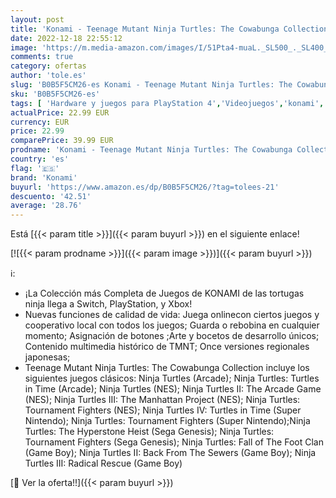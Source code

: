 ```yaml
---
layout: post
title: 'Konami - Teenage Mutant Ninja Turtles: The Cowabunga Collection - PS4'
date: 2022-12-18 22:55:12
image: 'https://m.media-amazon.com/images/I/51Pta4-muaL._SL500_._SL400_.jpg'
comments: true
category: ofertas
author: 'tole.es'
slug: 'B0B5F5CM26-es Konami - Teenage Mutant Ninja Turtles: The Cowabunga...'
sku: 'B0B5F5CM26-es'
tags: [ 'Hardware y juegos para PlayStation 4','Videojuegos','konami','ps4','🇪🇸', ]
actualPrice: 22.99 EUR
currency: EUR
price: 22.99
comparePrice: 39.99 EUR
prodname: 'Konami - Teenage Mutant Ninja Turtles: The Cowabunga Collection - PS4'
country: 'es'
flag: '🇪🇸'
brand: 'Konami'
buyurl: 'https://www.amazon.es/dp/B0B5F5CM26/?tag=tolees-21'
descuento: '42.51'
average: '28.76'
---
```


Está [{{< param title >}}]({{< param buyurl >}}) en el siguiente enlace!

[![{{< param prodname >}}]({{< param image >}})]({{< param buyurl >}})

ℹ️:

- ¡La Colección más Completa de Juegos de KONAMI de las tortugas ninja llega a Switch, PlayStation, y Xbox!
- Nuevas funciones de calidad de vida: Juega onlinecon ciertos juegos y cooperativo local con todos los juegos; Guarda o rebobina en cualquier momento; Asignación de botones ;Arte y bocetos de desarrollo únicos; Contenido multimedia histórico de TMNT; Once versiones regionales japonesas;
- Teenage Mutant Ninja Turtles: The Cowabunga Collection incluye los siguientes juegos clásicos: Ninja Turtles (Arcade); Ninja Turtles: Turtles in Time (Arcade); Ninja Turtles (NES); Ninja Turtles II: The Arcade Game (NES); Ninja Turtles III: The Manhattan Project (NES); Ninja Turtles: Tournament Fighters (NES); Ninja Turtles IV: Turtles in Time (Super Nintendo); Ninja Turtles: Tournament Fighters (Super Nintendo);Ninja Turtles: The Hyperstone Heist (Sega Genesis); Ninja Turtles: Tournament Fighters (Sega Genesis); Ninja Turtles: Fall of The Foot Clan (Game Boy); Ninja Turtles II: Back From The Sewers (Game Boy); Ninja Turtles III: Radical Rescue (Game Boy)

[🛒 Ver la oferta!!]({{< param buyurl >}})
